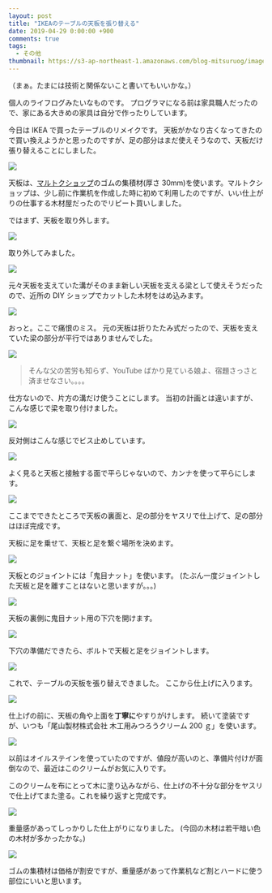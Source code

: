 ```yaml
---
layout: post
title: "IKEAのテーブルの天板を張り替える"
date: 2019-04-29 0:00:00 +900
comments: true
tags:
  - その他
thumbnail: https://s3-ap-northeast-1.amazonaws.com/blog-mitsuruog/images/2019/table-logo.png
---
```


（まぁ。たまには技術と関係ないこと書いてもいいかな。）

個人のライフログみたいなものです。
プログラマになる前は家具職人だったので、家にある大きめの家具は自分で作ったりしています。

今日は IKEA で買ったテーブルのリメイクです。
天板がかなり古くなってきたので買い換えようかと思ったのですが、足の部分はまだ使えそうなので、天板だけ張り替えることにしました。

![](https://s3-ap-northeast-1.amazonaws.com/blog-mitsuruog/images/2019/table1.jpg)

天板は、[マルトクショップ](https://shop.woodworks-marutoku.com/)のゴムの集積材(厚さ 30mm)を使います。マルトクショップは、少し前に作業机を作成した時に初めて利用したのですが、いい仕上がりの仕事する木材屋だったのでリピート買いしました。

ではまず、天板を取り外します。

![](https://s3-ap-northeast-1.amazonaws.com/blog-mitsuruog/images/2019/table2.jpg)

取り外してみました。

![](https://s3-ap-northeast-1.amazonaws.com/blog-mitsuruog/images/2019/table3.jpg)

元々天板を支えていた溝がそのまま新しい天板を支える梁として使えそうだったので、近所の DIY ショップでカットした木材をはめ込みます。

![](https://s3-ap-northeast-1.amazonaws.com/blog-mitsuruog/images/2019/table4.jpg)

おっと。ここで痛恨のミス。
元の天板は折りたたみ式だったので、天板を支えていた梁の部分が平行ではありませんでした。

![](https://s3-ap-northeast-1.amazonaws.com/blog-mitsuruog/images/2019/table5.jpg)

> そんな父の苦労も知らず、YouTube ばかり見ている娘よ、宿題さっさと済ませなさい。。。。

仕方ないので、片方の溝だけ使うことにします。
当初の計画とは違いますが、こんな感じで梁を取り付けました。

![](https://s3-ap-northeast-1.amazonaws.com/blog-mitsuruog/images/2019/table6.jpg)

反対側はこんな感じでビス止めしています。

![](https://s3-ap-northeast-1.amazonaws.com/blog-mitsuruog/images/2019/table7.jpg)

よく見ると天板と接触する面で平らじゃないので、カンナを使って平らにします。

![](https://s3-ap-northeast-1.amazonaws.com/blog-mitsuruog/images/2019/table8.jpg)

ここまでできたところで天板の裏面と、足の部分をヤスリで仕上げて、足の部分はほぼ完成です。

天板に足を乗せて、天板と足を繋ぐ場所を決めます。

![](https://s3-ap-northeast-1.amazonaws.com/blog-mitsuruog/images/2019/table9.jpg)

天板とのジョイントには「鬼目ナット」を使います。
(たぶん一度ジョイントした天板と足を離すことはないと思いますが。。。)

![](https://s3-ap-northeast-1.amazonaws.com/blog-mitsuruog/images/2019/table10.jpg)

天板の裏側に鬼目ナット用の下穴を開けます。

![](https://s3-ap-northeast-1.amazonaws.com/blog-mitsuruog/images/2019/table11.jpg)

下穴の準備だできたら、ボルトで天板と足をジョイントします。

![](https://s3-ap-northeast-1.amazonaws.com/blog-mitsuruog/images/2019/table12.jpg)

これで、テーブルの天板を張り替えできました。
ここから仕上げに入ります。

![](https://s3-ap-northeast-1.amazonaws.com/blog-mitsuruog/images/2019/table13.jpg)

仕上げの前に、天板の角や上面を**丁寧に**やすりがけします。
続いて塗装ですが、いつも「尾山製材株式会社 木工用みつろうクリーム 200 ｇ」を使います。

![](https://s3-ap-northeast-1.amazonaws.com/blog-mitsuruog/images/2019/table14.jpg)

以前はオイルステインを使っていたのですが、値段が高いのと、準備片付けが面倒なので、最近はこのクリームがお気に入りです。

このクリームを布にとって木に塗り込みながら、仕上げの不十分な部分をヤスリで仕上げてまた塗る。これを繰り返すと完成です。

![](https://s3-ap-northeast-1.amazonaws.com/blog-mitsuruog/images/2019/table15.jpg)

重量感があってしっかりした仕上がりになりました。
(今回の木材は若干暗い色の木材が多かったかな。)

![](https://s3-ap-northeast-1.amazonaws.com/blog-mitsuruog/images/2019/table16.jpg)

ゴムの集積材は価格が割安ですが、重量感があって作業机など割とハードに使う部位にいいと思います。
